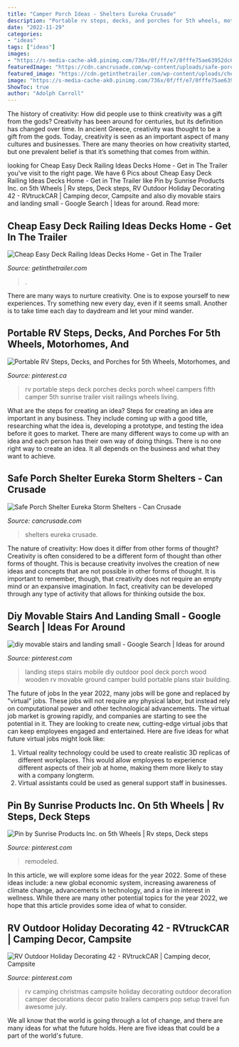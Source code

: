 ```yaml
---
title: "Camper Porch Ideas - Shelters Eureka Crusade"
description: "Portable rv steps, decks, and porches for 5th wheels, motorhomes, and"
date: "2022-11-29"
categories:
- "ideas"
tags: ["ideas"]
images:
- "https://s-media-cache-ak0.pinimg.com/736x/0f/ff/e7/0fffe75ae63952dc6d15d6349d9173fa.jpg"
featuredImage: "https://cdn.cancrusade.com/wp-content/uploads/safe-porch-shelter-eureka-storm-shelters_132976-840x450.jpg"
featured_image: "https://cdn.getinthetrailer.com/wp-content/uploads/cheap-easy-deck-railing-ideas-decks-home_189901.jpg"
image: "https://s-media-cache-ak0.pinimg.com/736x/0f/ff/e7/0fffe75ae63952dc6d15d6349d9173fa.jpg"
ShowToc: true
author: "Adolph Carroll"
---
```



The history of creativity: How did people use to think creativity was a gift from the gods?
Creativity has been around for centuries, but its definition has changed over time. In ancient Greece, creativity was thought to be a gift from the gods. Today, creativity is seen as an important aspect of many cultures and businesses. There are many theories on how creativity started, but one prevalent belief is that it’s something that comes from within.

	

		
looking for Cheap Easy Deck Railing Ideas Decks Home - Get in The Trailer you've visit to the right page. We have 6 Pics about Cheap Easy Deck Railing Ideas Decks Home - Get in The Trailer like Pin by Sunrise Products Inc. on 5th Wheels | Rv steps, Deck steps, RV Outdoor Holiday Decorating 42 - RVtruckCAR | Camping decor, Campsite and also diy movable stairs and landing small - Google Search | Ideas for around. Read more:
		
    
## Cheap Easy Deck Railing Ideas Decks Home - Get In The Trailer

<img loading=lazy src="https://cdn.getinthetrailer.com/wp-content/uploads/cheap-easy-deck-railing-ideas-decks-home_189901.jpg" onerror="this.onerror=null;this.src='https://tse2.mm.bing.net/th?id=OIP.9k2DbdRPE2CJJ8a_Ny5TFwHaFn&amp;pid=15.1';" alt="Cheap Easy Deck Railing Ideas Decks Home - Get in The Trailer">

_Source: getinthetrailer.com_

>. 

	

There are many ways to nurture creativity. One is to expose yourself to new experiences. Try something new every day, even if it seems small. Another is to take time each day to daydream and let your mind wander.

    
## Portable RV Steps, Decks, And Porches For 5th Wheels, Motorhomes, And

<img loading=lazy src="https://i.pinimg.com/736x/e4/4d/8b/e44d8b49800319902751198d4c9ed7f2--rv-camping-camping-ideas.jpg" onerror="this.onerror=null;this.src='https://tse3.mm.bing.net/th?id=OIP.EMn5Gl_KKB_SVqzM9M8YjQHaFj&amp;pid=15.1';" alt="Portable RV Steps, Decks, and Porches for 5th Wheels, Motorhomes, and">

_Source: pinterest.ca_

>rv portable steps deck porches decks porch wheel campers fifth camper 5th sunrise trailer visit railings wheels living. 

	

What are the steps for creating an idea?
Steps for creating an idea are important in any business. They include coming up with a good title, researching what the idea is, developing a prototype, and testing the idea before it goes to market. 
There are many different ways to come up with an idea and each person has their own way of doing things. There is no one right way to create an idea. It all depends on the business and what they want to achieve.

    
## Safe Porch Shelter Eureka Storm Shelters - Can Crusade

<img loading=lazy src="https://cdn.cancrusade.com/wp-content/uploads/safe-porch-shelter-eureka-storm-shelters_132976-840x450.jpg" onerror="this.onerror=null;this.src='https://tse2.mm.bing.net/th?id=OIP.9C7Jk9CSbz-ge0S4dw8sLwHaD9&amp;pid=15.1';" alt="Safe Porch Shelter Eureka Storm Shelters - Can Crusade">

_Source: cancrusade.com_

>shelters eureka crusade. 

	

The nature of creativity: How does it differ from other forms of thought?
Creativity is often considered to be a different form of thought than other forms of thought. This is because creativity involves the creation of new ideas and concepts that are not possible in other forms of thought. It is important to remember, though, that creativity does not require an empty mind or an expansive imagination. In fact, creativity can be developed through any type of activity that allows for thinking outside the box.

    
## Diy Movable Stairs And Landing Small - Google Search | Ideas For Around

<img loading=lazy src="https://s-media-cache-ak0.pinimg.com/736x/0f/ff/e7/0fffe75ae63952dc6d15d6349d9173fa.jpg" onerror="this.onerror=null;this.src='https://tse2.mm.bing.net/th?id=OIP.ztG0dZWvNs4FVb2Wcgfy5QHaKy&amp;pid=15.1';" alt="diy movable stairs and landing small - Google Search | Ideas for around">

_Source: pinterest.com_

>landing steps stairs mobile diy outdoor pool deck porch wood wooden rv movable ground camper build portable plans stair building. 

	

The future of jobs
In the year 2022, many jobs will be gone and replaced by "virtual" jobs. These jobs will not require any physical labor, but instead rely on computational power and other technological advancements. The virtual job market is growing rapidly, and companies are starting to see the potential in it. They are looking to create new, cutting-edge virtual jobs that can keep employees engaged and entertained. Here are five ideas for what future virtual jobs might look like: 
1. Virtual reality technology could be used to create realistic 3D replicas of different workplaces. This would allow employees to experience different aspects of their job at home, making them more likely to stay with a company longterm. 
2. Virtual assistants could be used as general support staff in businesses.

    
## Pin By Sunrise Products Inc. On 5th Wheels | Rv Steps, Deck Steps

<img loading=lazy src="https://i.pinimg.com/originals/cb/4d/a4/cb4da4d0cda16792d1130fd8616e6b5f.jpg" onerror="this.onerror=null;this.src='https://tse4.mm.bing.net/th?id=OIP.mktejKftgX0z6v3L8wkndgHaJ4&amp;pid=15.1';" alt="Pin by Sunrise Products Inc. on 5th Wheels | Rv steps, Deck steps">

_Source: pinterest.com_

>remodeled. 

	

In this article, we will explore some ideas for the year 2022. Some of these ideas include: a new global economic system, increasing awareness of climate change, advancements in technology, and a rise in interest in wellness. While there are many other potential topics for the year 2022, we hope that this article provides some idea of what to consider.

    
## RV Outdoor Holiday Decorating 42 - RVtruckCAR | Camping Decor, Campsite

<img loading=lazy src="https://i.pinimg.com/736x/79/97/dc/7997dc32599b5f09512e3a3735106348.jpg" onerror="this.onerror=null;this.src='https://tse2.mm.bing.net/th?id=OIP.Q930WlHJxYXnMnqoLv40RgHaFj&amp;pid=15.1';" alt="RV Outdoor Holiday Decorating 42 - RVtruckCAR | Camping decor, Campsite">

_Source: pinterest.com_

>rv camping christmas campsite holiday decorating outdoor decoration camper decorations decor patio trailers campers pop setup travel fun awesome july. 

	

We all know that the world is going through a lot of change, and there are many ideas for what the future holds. Here are five ideas that could be a part of the world's future.

